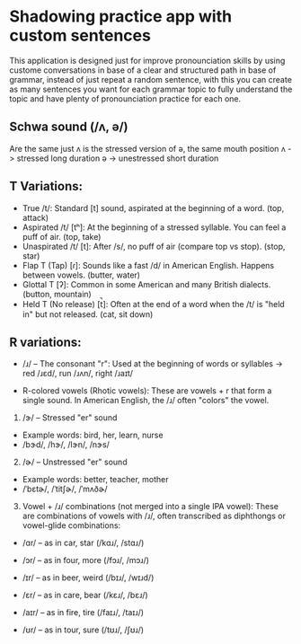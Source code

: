 # Shadowing practice app with custom sentences

This application is designed just for improve pronounciation skills by using custome conversations in base of a clear and structured path in base of grammar, instead of just repeat a random sentence, with this you can create as many sentences you want for each grammar topic to fully understand the topic and have plenty of pronounciation practice for each one. 

## Schwa sound (/ʌ, ə/)

Are the same just ʌ is the stressed version of ə, the same mouth position
ʌ -> stressed long duration
ə -> unestressed short duration


## T Variations:

 - True /t/: Standard [t] sound, aspirated at the beginning of a word.
 (top, attack)
 - Aspirated /t/ [tʰ]: At the beginning of a stressed syllable. You can feel a puff of air. (top, take)
 - Unaspirated /t/	[t]: After /s/, no puff of air (compare top vs stop). (stop, star)
 - Flap T (Tap)	[ɾ]: Sounds like a fast /d/ in American English. Happens between vowels. (butter, water)
 - Glottal T [ʔ]: Common in some American and many British dialects. (button, mountain)
 - Held T (No release) [t̚]: Often at the end of a word when the /t/ is "held in" but not released. (cat, sit down)


## R variations:
 - /ɹ/ – The consonant "r": Used at the beginning of words or syllables
 -> red /ɹɛd/, run /ɹʌn/, right /ɹaɪt/

 - R-colored vowels (Rhotic vowels): These are vowels + r that form a single sound. In American English, the /ɹ/ often "colors" the vowel.

 1. /ɝ/ – Stressed "er" sound
 - Example words: bird, her, learn, nurse
 - /bɝd/, /hɝ/, /lɝn/, /nɝs/

 2. /ɚ/ – Unstressed "er" sound
 - Example words: better, teacher, mother
 - /ˈbɛtɚ/, /ˈtitʃɚ/, /ˈmʌðɚ/

 3. Vowel + /ɹ/ combinations (not merged into a single IPA vowel): These are combinations of vowels with /ɹ/, often transcribed as diphthongs or vowel-glide combinations:

 - /ɑr/ – as in car, star (/kɑɹ/, /stɑɹ/)

 - /ɔr/ – as in four, more (/fɔɹ/, /mɔɹ/)

 - /ɪr/ – as in beer, weird (/bɪɹ/, /wɪɹd/)

 - /ɛr/ – as in care, bear (/kɛɹ/, /bɛɹ/)

 - /aɪr/ – as in fire, tire (/faɪɹ/, /taɪɹ/)

 - /ʊr/ – as in tour, sure (/tʊɹ/, /ʃʊɹ/)